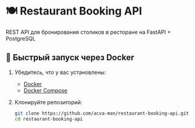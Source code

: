 # 🍽️ Restaurant Booking API

REST API для бронирования столиков в ресторане на FastAPI + PostgreSQL

## 🚀 Быстрый запуск через Docker

1. Убедитесь, что у вас установлены:
   - [Docker](https://www.docker.com/get-started)
   - [Docker Compose](https://docs.docker.com/compose/install/)

2. Клонируйте репозиторий:
   ```bash
   git clone https://github.com/acva-man/restaurant-booking-api.git
   cd restaurant-booking-api